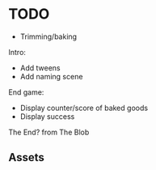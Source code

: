# TODO

* Trimming/baking

Intro:

* Add tweens
* Add naming scene

End game:

* Display counter/score of baked goods
* Display success

The End? from The Blob

## Assets

